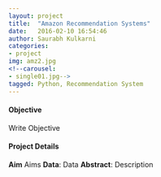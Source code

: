 ```yaml
---
layout: project
title:  "Amazon Recommendation Systems"
date:   2016-02-10 16:54:46
author: Saurabh Kulkarni
categories:
- project
img: amz2.jpg
<!--carousel:
- single01.jpg-->
tagged: Python, Recommendation System
---
```

#### Objective
Write Objective
#### Project Details
**Aim** Aims
**Data**: Data
**Abstract**:
Description